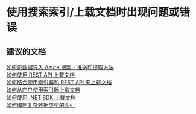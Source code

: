 <properties
    pageTitle="Using Search Index/Issue or error uploading documents"
    description="使用搜索索引/上载文档时出现问题或错误"
    service="microsoft.search"
    resource="searchservices"
    authors="bernitorres"
    selfHelpType="generic"
    supportTopicIds="32335648"
    resourceTags=""
    productPesIds="15568"
    cloudEnvironments="public"
/>


# 使用搜索索引/上载文档时出现问题或错误
 
## **建议的文档**
[如何将数据导入 Azure 搜索 - 推送和提取方法](https://azure.microsoft.com/documentation/articles/search-what-is-data-import/) <br>
[如何使用 REST API 上载文档](https://msdn.microsoft.com/library/azure/dn798930.aspx) <br>
[如何结合使用索引器和 REST API 来上载文档](https://msdn.microsoft.com/library/azure/dn946891.aspx) <br>
[如何从门户使用索引器上载文档](https://azure.microsoft.com/documentation/articles/search-import-data-portal/) <br>
[如何使用 .NET SDK 上载文档](https://azure.microsoft.com/documentation/articles/search-howto-dotnet-sdk/#core-scenarios) <br>
[如何编制复杂数据类型的索引](https://azure.microsoft.com/documentation/articles/search-howto-complex-data-types/)



<!--HONumber=Sep16_HO4-->


